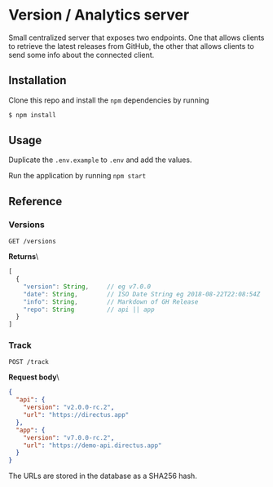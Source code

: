 # Version / Analytics server

Small centralized server that exposes two endpoints. One that allows clients to retrieve the latest releases from GitHub, the other that allows clients to send some info about the connected client.

## Installation

Clone this repo and install the `npm` dependencies by running

```bash
$ npm install
```

## Usage

Duplicate the `.env.example` to `.env` and add the values.

Run the application by running `npm start`

## Reference

### Versions

```http
GET /versions
```

**Returns**\
```js
[
  {
    "version": String,     // eg v7.0.0
    "date": String,        // ISO Date String eg 2018-08-22T22:08:54Z
    "info": String,        // Markdown of GH Release
    "repo": String         // api || app
  }
]
```

### Track

```http
POST /track
```

**Request body**\
```json
{
  "api": {
    "version": "v2.0.0-rc.2",
    "url": "https://directus.app"
  },
  "app": {
    "version": "v7.0.0-rc.2",
    "url": "https://demo-api.directus.app"
  }
}
```

The URLs are stored in the database as a SHA256 hash.
